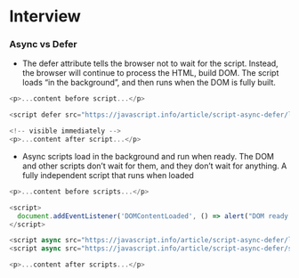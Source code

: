 # Interview

### Async vs Defer
- The defer attribute tells the browser not to wait for the script. Instead, the browser will continue to process the HTML, build DOM. The script loads “in the background”, and then runs when the DOM is fully built.
```js
<p>...content before script...</p>

<script defer src="https://javascript.info/article/script-async-defer/long.js?speed=1"></script>

<!-- visible immediately -->
<p>...content after script...</p>

```
- Async scripts load in the background and run when ready. The DOM and other scripts don’t wait for them, and they don’t wait for anything. A fully independent script that runs when loaded

```js
<p>...content before scripts...</p>

<script>
  document.addEventListener('DOMContentLoaded', () => alert("DOM ready!"));
</script>

<script async src="https://javascript.info/article/script-async-defer/long.js"></script>
<script async src="https://javascript.info/article/script-async-defer/small.js"></script>

<p>...content after scripts...</p>

```
